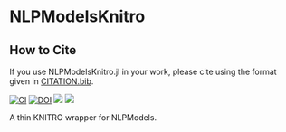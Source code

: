 # NLPModelsKnitro

## How to Cite

 If you use NLPModelsKnitro.jl in your work, please cite using the format given in [CITATION.bib](https://github.com/JuliaSmoothOptimizers/NLPModelsKnitro.jl/blob/main/CITATION.bib).

[![CI](https://github.com/JuliaSmoothOptimizers/NLPModelsKnitro.jl/actions/workflows/CI_M1.yml/badge.svg)](https://github.com/JuliaSmoothOptimizers/NLPModelsKnitro.jl/actions/workflows/CI_M1.yml)
[![DOI](https://zenodo.org/badge/181238418.svg)](https://zenodo.org/badge/latestdoi/181238418)
[![](https://img.shields.io/badge/docs-stable-blue.svg)](https://JuliaSmoothOptimizers.github.io/NLPModelsKnitro.jl/stable)
[![](https://img.shields.io/badge/docs-dev-blue.svg)](https://JuliaSmoothOptimizers.github.io/NLPModelsKnitro.jl/dev)

A thin KNITRO wrapper for NLPModels.
